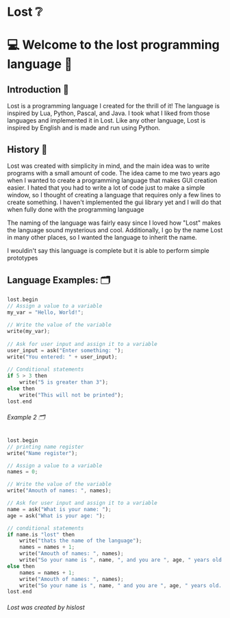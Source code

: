 #                                                   Lost ❔
# 💻 Welcome to the lost programming language 🚀
## Introduction 📖
Lost is a programming language I created for the thrill of it! The language is inspired by Lua, Python, Pascal, and Java. I took what I liked from those languages and implemented it in Lost. Like any other language, Lost is inspired by English and is made and run using Python.
## History 📜
Lost was created with simplicity in mind, and the main idea was to write programs with a small amount of code. The idea came to me two years ago when I wanted to create a programming language that makes GUI creation easier. I hated that you had to write a lot of code just to make a simple window, so I thought of creating a language that requires only a few lines to create something. I haven't implemented the gui library yet and I will do that when fully done with the programming language

The naming of the language was fairly easy since I loved how "Lost" makes the language sound mysterious and cool. Additionally, I go by the name Lost in many other places, so I wanted the language to inherit the name.

I wouldin't say this language is complete but it is able to perform simple prototypes

## Language Examples: 🗂️
```rust
lost.begin
// Assign a value to a variable
my_var = "Hello, World!";
    
// Write the value of the variable
write(my_var);
    
// Ask for user input and assign it to a variable
user_input = ask("Enter something: ");
write("You entered: " + user_input);
    
// Conditional statements
if 5 > 3 then
    write("5 is greater than 3");
else then
    write("This will not be printed");
lost.end
```
###### Example 2 🗂️
```rust
lost.begin
// printing name register
write("Name register");

// Assign a value to a variable
names = 0;

// Write the value of the variable
write("Amouth of names: ", names);

// Ask for user input and assign it to a variable
name = ask("What is your name: ");
age = ask("What is your age: ");

// conditional statements
if name.is "lost" then
    write("thats the name of the language");
    names = names + 1;
    write("Amouth of names: ", names);
    write("So your name is ", name, ", and you are ", age, " years old. Wow, thats cool ", name);
else then
    names = names + 1;
    write("Amouth of names: ", names);
    write("So your name is ", name, " and you are ", age, " years old. Wow, thats cool ", name);
lost.end
```
###### Lost was created by hislost
